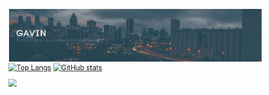 ![](./Assets/header.png)
[![Top Langs](https://github-readme-stats.vercel.app/api/top-langs/?username=Reason0x6&hide=javascript,html,css&show_icons=true&theme=radical&langs_count=3)](https://github.com/Reason0x6)
[![GitHub stats](https://github-readme-stats.vercel.app/api?username=Reason0x6&count_private=true&show_icons=true&theme=radical)](https://github.com/Reason0x6)

![](https://img.shields.io/badge/<WORD_ON_LEFT>-<WORD_ON_RIGHT>-informational?style=flat&logo=<LOGO_NAME>&logoColor=white&color=2bbc8a)

